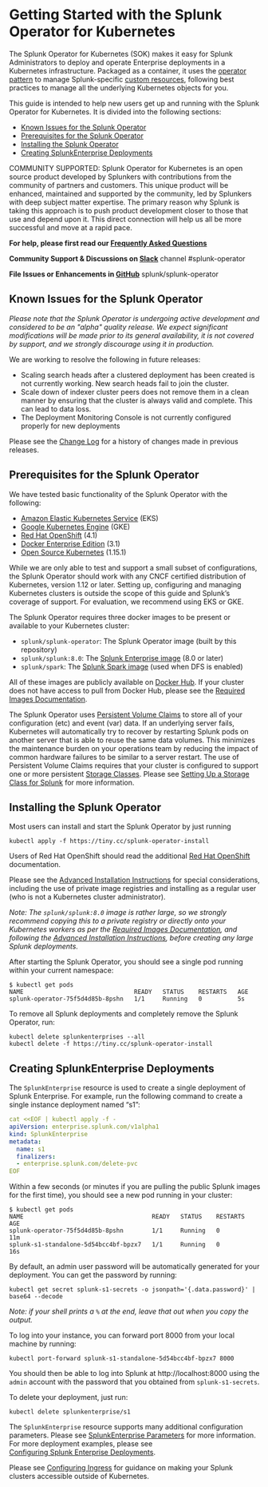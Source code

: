# Getting Started with the Splunk Operator for Kubernetes

The Splunk Operator for Kubernetes (SOK) makes it easy for Splunk
Administrators to deploy and operate Enterprise deployments in a Kubernetes
infrastructure. Packaged as a container, it uses the
[operator pattern](https://kubernetes.io/docs/concepts/extend-kubernetes/operator/)
to manage Splunk-specific [custom resources](https://kubernetes.io/docs/concepts/extend-kubernetes/api-extension/custom-resources/),
following best practices to manage all the underlying Kubernetes objects for you. 

This guide is intended to help new users get up and running with the
Splunk Operator for Kubernetes. It is divided into the following sections:

* [Known Issues for the Splunk Operator](#known-issues-for-the-splunk-operator)
* [Prerequisites for the Splunk Operator](#prerequisites-for-the-splunk-operator)
* [Installing the Splunk Operator](#installing-the-splunk-operator)
* [Creating SplunkEnterprise Deployments](#creating-splunkenterprise-deployments)

COMMUNITY SUPPORTED: Splunk Operator for Kubernetes is an open source product
developed by Splunkers with contributions from the community of partners and
customers. This unique product will be enhanced, maintained and supported by
the community, led by Splunkers with deep subject matter expertise. The primary
reason why Splunk is taking this approach is to push product development closer
to those that use and depend upon it. This direct connection will help us all
be more successful and move at a rapid pace.

**For help, please first read our [Frequently Asked Questions](FAQ.md)**

**Community Support & Discussions on
[Slack](https://splunk-usergroups.slack.com)** channel #splunk-operator

**File Issues or Enhancements in
[GitHub](https://github.com/splunk/splunk-operator/issues)** splunk/splunk-operator


## Known Issues for the Splunk Operator

*Please note that the Splunk Operator is undergoing active development
and considered to be an "alpha" quality release. We expect significant
modifications will be made prior to its general availability, it is not
covered by support, and we strongly discourage using it in production.*

We are working to resolve the following in future releases:

* Scaling search heads after a clustered deployment has been created is not
currently working. New search heads fail to join the cluster. 
* Scale down of indexer cluster peers does not remove them in a clean manner
by ensuring that the cluster is always valid and complete. This can lead to
data loss.  
* The Deployment Monitoring Console is not currently configured properly
for new deployments

Please see the [Change Log](ChangeLog.md) for a history of changes made in
previous releases.


## Prerequisites for the Splunk Operator

We have tested basic functionality of the Splunk Operator with the following:

* [Amazon Elastic Kubernetes Service](https://aws.amazon.com/eks/) (EKS)
* [Google Kubernetes Engine](https://cloud.google.com/kubernetes-engine/) (GKE)
* [Red Hat OpenShift](https://www.openshift.com/) (4.1)
* [Docker Enterprise Edition](https://docs.docker.com/ee/) (3.1)
* [Open Source Kubernetes](https://kubernetes.io/) (1.15.1)

While we are only able to test and support a small subset of configurations,
the Splunk Operator should work with any CNCF certified distribution of
Kubernetes, version 1.12 or later. Setting up, configuring and managing
Kubernetes clusters is outside the scope of this guide and Splunk’s coverage
of support. For evaluation, we recommend using EKS or GKE.

The Splunk Operator requires three docker images to be present or available
to your Kubernetes cluster:

* `splunk/splunk-operator`: The Splunk Operator image (built by this repository)
* `splunk/splunk:8.0`: The [Splunk Enterprise image](https://github.com/splunk/docker-splunk) (8.0 or later)
* `splunk/spark`: The [Splunk Spark image](https://github.com/splunk/docker-spark) (used when DFS is enabled)

All of these images are publicly available on [Docker Hub](https://hub.docker.com/).
If your cluster does not have access to pull from Docker Hub, please see the
[Required Images Documentation](Images.md).

The Splunk Operator uses
[Persistent Volume Claims](https://kubernetes.io/docs/concepts/storage/persistent-volumes/#persistentvolumeclaims)
to store all of your configuration (etc) and event (var) data. If an
underlying server fails, Kubernetes will automatically try to recover by
restarting Splunk pods on another server that is able to reuse the same
data volumes. This minimizes the maintenance burden on your operations team
by reducing the impact of common hardware failures to be similar to a server
restart. The use of Persistent Volume Claims requires that your cluster is
configured to support one or more persistent
[Storage Classes](https://kubernetes.io/docs/concepts/storage/storage-classes/).
Please see [Setting Up a Storage Class for Splunk](StorageClass.md) for more
information.


## Installing the Splunk Operator

Most users can install and start the Splunk Operator by just running
```
kubectl apply -f https://tiny.cc/splunk-operator-install
```

Users of Red Hat OpenShift should read the additional
[Red Hat OpenShift](OpenShift.md) documentation.

Please see the [Advanced Installation Instructions](Install.md) for
special considerations, including the use of private image registries and
installing as a regular user (who is not a Kubernetes cluster administrator).

*Note: The `splunk/splunk:8.0` image is rather large, so we strongly
recommend copying this to a private registry or directly onto your
Kubernetes workers as per the [Required Images Documentation](Images.md),
and following the [Advanced Installation Instructions](Install.md),
before creating any large Splunk deployments.*

After starting the Splunk Operator, you should see a single pod running
within your current namespace:
```
$ kubectl get pods
NAME                               READY   STATUS    RESTARTS   AGE
splunk-operator-75f5d4d85b-8pshn   1/1     Running   0          5s
```

To remove all Splunk deployments and completely remove the
Splunk Operator, run:
```
kubectl delete splunkenterprises --all
kubectl delete -f https://tiny.cc/splunk-operator-install
```


## Creating SplunkEnterprise Deployments

The `SplunkEnterprise` resource is used to create a single deployment of Splunk
Enterprise. For example,  run the following command to create a single instance 
deployment named “s1”:

```yaml
cat <<EOF | kubectl apply -f -
apiVersion: enterprise.splunk.com/v1alpha1
kind: SplunkEnterprise
metadata:
  name: s1
  finalizers:
  - enterprise.splunk.com/delete-pvc
EOF
```

Within a few seconds (or minutes if you are pulling the public Splunk images
for the first time), you should see a new pod running in your cluster:

```
$ kubectl get pods
NAME                                    READY   STATUS    RESTARTS   AGE
splunk-operator-75f5d4d85b-8pshn        1/1     Running   0          11m
splunk-s1-standalone-5d54bcc4bf-bpzx7   1/1     Running   0          16s
```

By default, an admin user password will be automatically generated for your 
deployment. You can get the password by running:

```
kubectl get secret splunk-s1-secrets -o jsonpath='{.data.password}' | base64 --decode
```

*Note: if your shell prints a `%` at the end, leave that out when you
copy the output.*

To log into your instance, you can forward port 8000 from your local
machine by running:

```
kubectl port-forward splunk-s1-standalone-5d54bcc4bf-bpzx7 8000
```

You should then be able to log into Splunk at http://localhost:8000 using the
`admin` account with the password that you obtained from `splunk-s1-secrets`.

To delete your deployment, just run:

```
kubectl delete splunkenterprise/s1
```

The `SplunkEnterprise` resource supports many additional configuration parameters.
Please see [SplunkEnterprise Parameters](SplunkEnterprise.md) for more information.
For more deployment examples, please see    
[Configuring Splunk Enterprise Deployments](Examples.md).

Please see [Configuring Ingress](Ingress.md) for guidance on making your Splunk
clusters accessible outside of Kubernetes.
